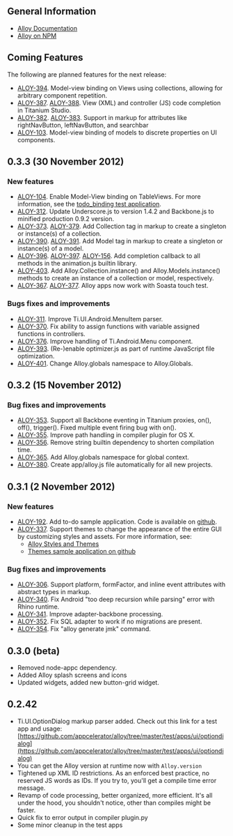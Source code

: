 ## General Information
* [Alloy Documentation](http://docs.appcelerator.com/titanium/3.0/#!/guide/Alloy_Framework)
* [Alloy on NPM](https://npmjs.org/package/alloy)

## Coming Features
The following are planned features for the next release:
* [ALOY-394](http://jira.appcelerator.org/browse/ALOY-394). Model-view binding on Views using collections, allowing for arbitrary component repetition.
* [ALOY-387](https://jira.appcelerator.org/browse/ALOY-387). [ALOY-388](https://jira.appcelerator.org/browse/ALOY-388). View (XML) and controller (JS) code completion in Titanium Studio.
* [ALOY-382](https://jira.appcelerator.org/browse/ALOY-382). [ALOY-383](https://jira.appcelerator.org/browse/ALOY-383). Support in markup for attributes like rightNavButton, leftNavButton, and searchbar
* [ALOY-103](https://jira.appcelerator.org/browse/ALOY-103). Model-view binding of models to discrete properties on UI components.

## 0.3.3 (30 November 2012)

### New features
* [ALOY-104](http://jira.appcelerator.org/browse/ALOY-104). Enable Model-View binding on TableViews. For more information, see the [todo_binding test application](https://github.com/appcelerator/alloy/tree/master/test/apps/models/todo_binding).
* [ALOY-312](http://jira.appcelerator.org/browse/ALOY-312). Update Underscore.js to version 1.4.2 and Backbone.js to minified production 0.9.2 version.
* [ALOY-373](http://jira.appcelerator.org/browse/ALOY-373). [ALOY-379](http://jira.appcelerator.org/browse/ALOY-379). Add Collection tag in markup to create a singleton or instance(s) of a collection.
* [ALOY-390](http://jira.appcelerator.org/browse/ALOY-390). [ALOY-391](http://jira.appcelerator.org/browse/ALOY-391). Add Model tag in markup to create a singleton or instance(s) of a model.
* [ALOY-396](http://jira.appcelerator.org/browse/ALOY-396). [ALOY-397](http://jira.appcelerator.org/browse/ALOY-397). [ALOY-156](http://jira.appcelerator.org/browse/ALOY-156). Add completion callback to all methods in the animation.js builtin library.
* [ALOY-403](http://jira.appcelerator.org/browse/ALOY-403). Add Alloy.Collection.instance() and Alloy.Models.instance() methods to create an instance of a collection or model, respectively.
* [ALOY-367](http://jira.appcelerator.org/browse/ALOY-367). [ALOY-377](http://jira.appcelerator.org/browse/ALOY-377). Alloy apps now work with Soasta touch test.

### Bugs fixes and improvements
* [ALOY-311](http://jira.appcelerator.org/browse/ALOY-311). Improve Ti.UI.Android.MenuItem parser.
* [ALOY-370](http://jira.appcelerator.org/browse/ALOY-370). Fix ability to assign functions with variable assigned functions in controllers.
* [ALOY-376](http://jira.appcelerator.org/browse/ALOY-376). Improve handling of Ti.Android.Menu component.
* [ALOY-393](http://jira.appcelerator.org/browse/ALOY-393). (Re-)enable optimizer.js as part of runtime JavaScript file optimization.
* [ALOY-401](http://jira.appcelerator.org/browse/ALOY-401). Change Alloy.globals namespace to Alloy.Globals.

## 0.3.2 (15 November 2012)

### Bug fixes and improvements
* [ALOY-353](http://jira.appcelerator.org/browse/ALOY-353). Support all Backbone eventing in Titanium proxies, on(), off(), trigger(). Fixed multiple event firing bug with on().
* [ALOY-355](http://jira.appcelerator.org/browse/ALOY-355). Improve path handling in compiler plugin for OS X.
* [ALOY-356](http://jira.appcelerator.org/browse/ALOY-356). Remove string builtin dependency to shorten compilation time.
* [ALOY-365](http://jira.appcelerator.org/browse/ALOY-365). Add Alloy.globals namespace for global context.
* [ALOY-380](http://jira.appcelerator.org/browse/ALOY-380). Create app/alloy.js file automatically for all new projects.

## 0.3.1 (2 November 2012)

### New features
* [ALOY-192](http://jira.appcelerator.org/browse/ALOY-192). Add to-do sample application. Code is available on [github](https://github.com/appcelerator/alloy/tree/master/test/apps/models/todo).
* [ALOY-337](http://jira.appcelerator.org/browse/ALOY-337). Support themes to change the appearance of the entire GUI by customizing styles and assets. For more information, see:
    * [Alloy Styles and Themes](http://docs.appcelerator.com/titanium/3.0/#!/guide/Alloy_Styles_and_Themes)
    * [Themes sample application on github](https://github.com/appcelerator/alloy/tree/master/test/apps/advanced/themes)

### Bug fixes and improvements
* [ALOY-306](http://jira.appcelerator.org/browse/ALOY-306). Support platform, formFactor, and inline event attributes with abstract types in markup.
* [ALOY-340](http://jira.appcelerator.org/browse/ALOY-340). Fix Android "too deep recursion while parsing" error with Rhino runtime.
* [ALOY-341](http://jira.appcelerator.org/browse/ALOY-341). Improve adapter-backbone processing.
* [ALOY-352](http://jira.appcelerator.org/browse/ALOY-352). Fix SQL adapter to work if no migrations are present.
* [ALOY-354](http://jira.appcelerator.org/browse/ALOY-354). Fix "alloy generate jmk" command.

0.3.0 (beta)
------------
* Removed node-appc dependency.
* Added Alloy splash screens and icons
* Updated widgets, added new button-grid widget.
 
0.2.42
--------
* Ti.UI.OptionDialog markup parser added. Check out this link for a test app and usage: [https://github.com/appcelerator/alloy/tree/master/test/apps/ui/optiondialog](https://github.com/appcelerator/alloy/tree/master/test/apps/ui/optiondialog)
* You can get the Alloy version at runtime now with `Alloy.version`
* Tightened up XML ID restrictions. As an enforced best practice, no reserved JS words as IDs. If you try to, you'll get a compile time error message.
* Revamp of code processing, better organized, more efficient. It's all under the hood, you shouldn't notice, other than compiles might be faster.
* Quick fix to error output in compiler plugin.py
* Some minor cleanup in the test apps
